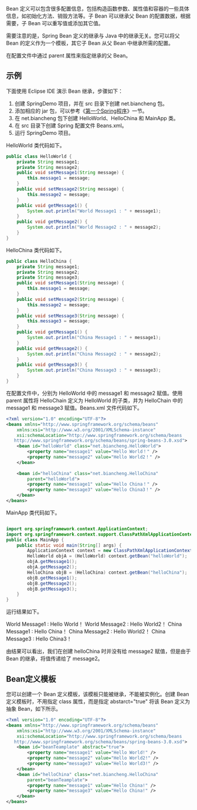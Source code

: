 Bean 定义可以包含很多配置信息，包括构造函数参数、属性值和容器的一些具体信息，如初始化方法、销毁方法等。子 Bean 可以继承父 Bean 的配置数据，根据需要，子 Bean 可以重写值或添加其它值。

需要注意的是，Spring Bean 定义的继承与 Java 中的继承无关。您可以将父 Bean 的定义作为一个模板，其它子 Bean 从父 Bean 中继承所需的配置。

在配置文件中通过 parent 属性来指定继承的父 Bean。

## 示例

下面使用 Eclipse IDE 演示 Bean 继承，步骤如下：

1. 创建 SpringDemo 项目，并在 src 目录下创建 net.biancheng 包。
2. 添加相应的 jar 包，可以参考《[第一个Spring程序](http://c.biancheng.net/spring/first-spring.html)》一节。
3. 在 net.biancheng 包下创建 HelloWorld、HelloChina 和 MainApp 类。
4. 在 src 目录下创建 Spring 配置文件 Beans.xml。
5. 运行 SpringDemo 项目。


HelloWorld 类代码如下。

```java
public class HelloWorld {
    private String message1;
    private String message2;
    public void setMessage1(String message) {
        this.message1 = message;
    }
    public void setMessage2(String message) {
        this.message2 = message;
    }
    public void getMessage1() {
        System.out.println("World Message1 : " + message1);
    }
    public void getMessage2() {
        System.out.println("World Message2 : " + message2);
    }
}
```

HelloChina 类代码如下。

```java
public class HelloChina {
    private String message1;
    private String message2;
    private String message3;
    public void setMessage1(String message) {
        this.message1 = message;
    }
    public void setMessage2(String message) {
        this.message2 = message;
    }
    public void setMessage3(String message) {
        this.message3 = message;
    }
    public void getMessage1() {
        System.out.println("China Message1 : " + message1);
    }
    public void getMessage2() {
        System.out.println("China Message2 : " + message2);
    }
    public void getMessage3() {
        System.out.println("China Message3 : " + message3);
    }
}
```

在配置文件中，分别为 HelloWorld 中的 message1 和 message2 赋值。使用 parent 属性将 HelloChain 定义为 HelloWorld 的子类，并为 HelloChain 中的 message1 和 message3 赋值。Beans.xml 文件代码如下。

```xml
<?xml version="1.0" encoding="UTF-8"?>
<beans xmlns="http://www.springframework.org/schema/beans"
    xmlns:xsi="http://www.w3.org/2001/XMLSchema-instance"
    xsi:schemaLocation="http://www.springframework.org/schema/beans
   http://www.springframework.org/schema/beans/spring-beans-3.0.xsd">
    <bean id="helloWorld" class="net.biancheng.HelloWorld">
        <property name="message1" value="Hello World！" />
        <property name="message2" value="Hello World2！" />
    </bean>
   
    <bean id="helloChina" class="net.biancheng.HelloChina"
        parent="helloWorld">
        <property name="message1" value="Hello China！" />
        <property name="message3" value="Hello China3！" />
    </bean>
</beans>
```

MainApp 类代码如下。

```java

import org.springframework.context.ApplicationContext;
import org.springframework.context.support.ClassPathXmlApplicationContext;
public class MainApp {
    public static void main(String[] args) {
        ApplicationContext context = new ClassPathXmlApplicationContext("Beans.xml");
        HelloWorld objA = (HelloWorld) context.getBean("helloWorld");
        objA.getMessage1();
        objA.getMessage2();
        HelloChina objB = (HelloChina) context.getBean("helloChina");
        objB.getMessage1();
        objB.getMessage2();
        objB.getMessage3();
    }
}
```

运行结果如下。

World Message1 : Hello World！
World Message2 : Hello World2！
China Message1 : Hello China！
China Message2 : Hello World2！
China Message3 : Hello China3！

由结果可以看出，我们在创建 helloChina 时并没有给 message2 赋值，但是由于 Bean 的继承，将值传递给了 message2。

## Bean定义模板

您可以创建一个 Bean 定义模板，该模板只能被继承，不能被实例化。创建 Bean 定义模板时，不用指定 class 属性，而是指定 abstarct="true" 将该 Bean 定义为抽象 Bean，如下所示。

```xml
<?xml version="1.0" encoding="UTF-8"?>
<beans xmlns="http://www.springframework.org/schema/beans"
    xmlns:xsi="http://www.w3.org/2001/XMLSchema-instance"
    xsi:schemaLocation="http://www.springframework.org/schema/beans
   http://www.springframework.org/schema/beans/spring-beans-3.0.xsd">
    <bean id="beanTeamplate" abstract="true">
        <property name="message1" value="Hello World!" />
        <property name="message2" value="Hello World2!" />
        <property name="message3" value="Hello World3!" />
    </bean>
    <bean id="helloChina" class="net.biancheng.HelloChina"
        parent="beanTeamplate">
        <property name="message1" value="Hello China!" />
        <property name="message3" value="Hello China!" />
    </bean>
</beans>
```